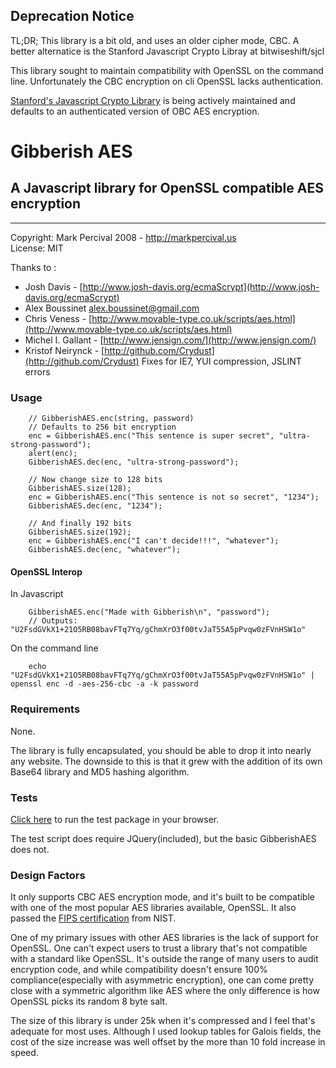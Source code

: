 ## Deprecation Notice

TL;DR; This library is a bit old, and uses an older cipher mode, CBC. A better alternatice is the Stanford Javascript
Crypto Libray at bitwiseshift/sjcl 

This library sought to maintain compatibility with OpenSSL on the command line. Unfortunately the CBC encryption on cli OpenSSL lacks authentication.

[Stanford's Javascript Crypto Library](https://github.com/bitwiseshiftleft/sjcl) is being actively maintained and defaults to an authenticated version of OBC AES encryption.

# Gibberish AES
## A Javascript library for OpenSSL compatible AES encryption

----

Copyright: Mark Percival 2008 - <http://markpercival.us>  
License: MIT

Thanks to :

- Josh Davis - [http://www.josh-davis.org/ecmaScrypt](http://www.josh-davis.org/ecmaScrypt)
- Alex Boussinet [alex.boussinet@gmail.com](mailto:alex.boussinet@gmail.com)
- Chris Veness - [http://www.movable-type.co.uk/scripts/aes.html](http://www.movable-type.co.uk/scripts/aes.html)
- Michel I. Gallant - [http://www.jensign.com/](http://www.jensign.com/)
- Kristof Neirynck - [http://github.com/Crydust](http://github.com/Crydust) Fixes for IE7, YUI compression, JSLINT errors


### Usage
        // GibberishAES.enc(string, password)
        // Defaults to 256 bit encryption
        enc = GibberishAES.enc("This sentence is super secret", "ultra-strong-password");
        alert(enc);
        GibberishAES.dec(enc, "ultra-strong-password");

        // Now change size to 128 bits
        GibberishAES.size(128);
        enc = GibberishAES.enc("This sentence is not so secret", "1234");
        GibberishAES.dec(enc, "1234");

        // And finally 192 bits
        GibberishAES.size(192);
        enc = GibberishAES.enc("I can't decide!!!", "whatever");
        GibberishAES.dec(enc, "whatever");

#### OpenSSL Interop

  In Javascript
  
        GibberishAES.enc("Made with Gibberish\n", "password");
        // Outputs: "U2FsdGVkX1+21O5RB08bavFTq7Yq/gChmXrO3f00tvJaT55A5pPvqw0zFVnHSW1o"
        
  On the command line
  
        echo "U2FsdGVkX1+21O5RB08bavFTq7Yq/gChmXrO3f00tvJaT55A5pPvqw0zFVnHSW1o" | openssl enc -d -aes-256-cbc -a -k password


### Requirements

None.

The library is fully encapsulated, you should be able to drop it into nearly any website.
The downside to this is that it grew with the addition of its
own Base64 library and MD5 hashing algorithm.

### Tests

[Click here][2] to run the test package in your browser.

The test script does require JQuery(included), but the
basic GibberishAES does not.

### Design Factors

It only supports CBC AES encryption mode, and it's built to be compatible with one
of the most popular AES libraries available, OpenSSL. It also passed the [FIPS certification][1]
from NIST.

One of my primary issues with other AES libraries is the lack of support for OpenSSL.
One can't expect users to trust a library that's not compatible with a standard
like OpenSSL. It's outside the range of many users to audit encryption code, and while
compatibility doesn't ensure 100% compliance(especially with asymmetric encryption), one 
can come pretty close with a symmetric algorithm like AES where the only difference is 
how OpenSSL picks its random 8 byte salt.

The size of this library is under 25k when it's compressed and I feel that's adequate for
most uses. Although I used lookup tables for Galois fields, the cost of the size
increase was well offset by the more than 10 fold increase in speed.


[1]: http://en.wikipedia.org/wiki/OpenSSL#FIPS_140-2_compliance "FIPS Compliance"
[2]: http://mdp.github.com/gibberish-aes/gibberish-aes-test.html "Gibberish Tests"
